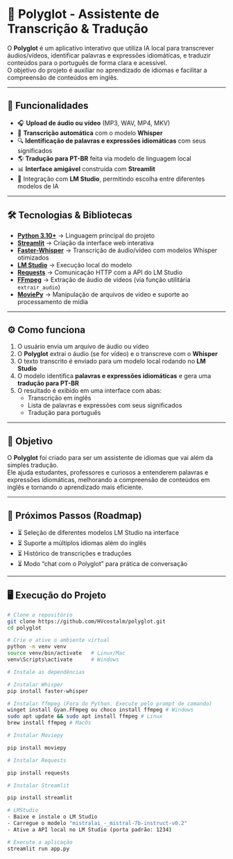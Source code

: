 # 🧠 Polyglot - Assistente de Transcrição & Tradução

O **Polyglot** é um aplicativo interativo que utiliza IA local para transcrever áudios/vídeos, identificar palavras e expressões idiomáticas, e traduzir conteúdos para o português de forma clara e acessível.  
O objetivo do projeto é auxiliar no aprendizado de idiomas e facilitar a compreensão de conteúdos em inglês.

---

## 🚀 Funcionalidades

- 🎧 **Upload de áudio ou vídeo** (MP3, WAV, MP4, MKV)  
- 📝 **Transcrição automática** com o modelo **Whisper**  
- 🔍 **Identificação de palavras e expressões idiomáticas** com seus significados  
- 🌎 **Tradução para PT-BR** feita via modelo de linguagem local 
- 📊 **Interface amigável** construída com **Streamlit**  
- 🤖 Integração com **LM Studio**, permitindo escolha entre diferentes modelos de IA  

---

## 🛠️ Tecnologias & Bibliotecas

- **[Python 3.10+](https://www.python.org/)** → Linguagem principal do projeto  
- **[Streamlit](https://streamlit.io/)** → Criação da interface web interativa  
- **[Faster-Whisper](https://github.com/guillaumekln/faster-whisper)** → Transcrição de áudio/vídeo com modelos Whisper otimizados  
- **[LM Studio](https://lmstudio.ai/)** → Execução local do modelo  
- **[Requests](https://requests.readthedocs.io/)** → Comunicação HTTP com a API do LM Studio  
- **[FFmpeg](https://ffmpeg.org/)** → Extração de áudio de vídeos (via função utilitária `extrair_audio`)  
- **[MoviePy](https://zulko.github.io/moviepy/?utm_source=chatgpt.com)** → Manipulação de arquivos de vídeo e suporte ao processamento de mídia

---

## ⚙️ Como funciona

1. O usuário envia um arquivo de áudio ou vídeo  
2. O **Polyglot** extrai o áudio (se for vídeo) e o transcreve com o **Whisper**  
3. O texto transcrito é enviado para um modelo local rodando no **LM Studio**  
4. O modelo identifica **palavras e expressões idiomáticas** e gera uma **tradução para PT-BR**  
5. O resultado é exibido em uma interface com abas:  
   - Transcrição em inglês  
   - Lista de palavras e expressões com seus significados  
   - Tradução para português  

---

## 🎯 Objetivo

O **Polyglot** foi criado para ser um assistente de idiomas que vai além da simples tradução.  
Ele ajuda estudantes, professores e curiosos a entenderem palavras e expressões idiomáticas, melhorando a compreensão de conteúdos em inglês e tornando o aprendizado mais eficiente.

---

## 📌 Próximos Passos (Roadmap)

- ⏳ Seleção de diferentes modelos LM Studio na interface  
- ⏳ Suporte a múltiplos idiomas além do inglês  
- ⏳ Histórico de transcrições e traduções  
- ⏳ Modo “chat com o Polyglot” para prática de conversação  

---

## 🖥️ Execução do Projeto

```bash
# Clone o repositório
git clone https://github.com/HVcostalm/polyglot.git
cd polyglot

# Crie e ative o ambiente virtual
python -m venv venv
source venv/bin/activate   # Linux/Mac
venv\Scripts\activate      # Windows

# Instale as dependências

# Instalar Whisper
pip install faster-whisper

# Instalar ffmpeg (Fora do Python. Execute pelo prompt de comando)
winget install Gyan.FFmpeg ou choco install ffmpeg # Windows 
sudo apt update && sudo apt install ffmpeg # Linux
brew install ffmpeg # MacOs

# Instalar Moviepy 

pip install moviepy

# Instalar Requests

pip install requests

# Instalar Streamlit 

pip install streamlit

# LMStudio
- Baixe e instale o LM Studio
- Carregue o modelo "mistralai_-_mistral-7b-instruct-v0.2"
- Ative a API local no LM Studio (porta padrão: 1234)

# Execute a aplicação
streamlit run app.py
